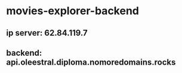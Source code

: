 # movies-explorer-backend

## ip server: 62.84.119.7

## backend: api.oleestral.diploma.nomoredomains.rocks
